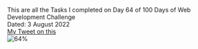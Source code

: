 This are all the Tasks I completed on Day 64 of 100 Days of Web Development Challenge<br>
Dated: 3 August 2022<br>
[My Tweet on this](#)<br>
![64%](https://progress-bar.dev/64)<br>
